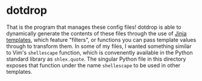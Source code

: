 # dotdrop
That is the program that manages these config files! dotdrop is able to dynamically
generate the contents of these files through the use of [Jinja templates][jinja], which
feature "filters", or functions you can pass template values through to transform them.
In some of my files, I wanted something similar to Vim's `shellescape` function, which
is convenently available in the Python standard library as `shlex.quote`. The singular
Python file in this directory exposes that function under the name `shellescape` to be
used in other templates.

[jinja]: https://jinja.palletsprojects.com/en/3.1.x/

